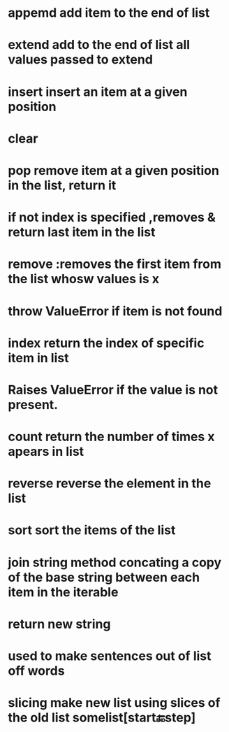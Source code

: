 
# appemd add item to the end of list
# extend add to the end of list all values passed to extend
# insert insert an item at a given position
#  clear
# pop remove item at a given position in the list, return it 
  # if not index is specified ,removes & return last item in the list
# remove :removes the first item from the list whosw values is x
  # throw ValueError if item is not found
# index return the index of specific item in list
 # Raises ValueError if the value is not present.
# count return the number of times x apears in list
# reverse reverse the element in the list
# sort sort the items of the list
# join string method concating a copy  of the base string between each item in the iterable
  # return new string
  # used to make sentences out of list off words
# slicing make new list using slices of the old list somelist[start:end:step]